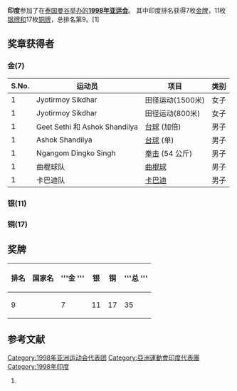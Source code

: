 **印度**参加了在[泰国](../Page/泰国.md "wikilink")[曼谷举办的](../Page/曼谷.md "wikilink")**[1998年亚运会](https://zh.wikipedia.org/wiki/1998年亚洲运动会 "wikilink")**。
其中印度排名获得7枚[金牌](https://zh.wikipedia.org/wiki/金牌 "wikilink")，11枚[银牌和](https://zh.wikipedia.org/wiki/银牌 "wikilink")17枚[铜牌](https://zh.wikipedia.org/wiki/铜牌 "wikilink")，总排名第9。\[1\]

## 奖章获得者

### 金(7)

| S.No. | 运动员                          | 项目                                                  | 类别 |
| ----- | ---------------------------- | --------------------------------------------------- | -- |
| 1     | Jyotirmoy Sikdhar            | 田径运动(1500米)                                         | 女子 |
| 1     | Jyotirmoy Sikdhar            | 田径运动(800米)                                          | 女子 |
| 1     | Geet Sethi 和 Ashok Shandilya | [台球](../Page/撞球.md "wikilink") (加倍)                 | 男子 |
| 1     | Ashok Shandilya              | [台球](../Page/撞球.md "wikilink") (单)                  | 男子 |
| 1     | Ngangom Dingko Singh         | [拳击](../Page/拳击.md "wikilink") (54 公斤)              | 男子 |
| 1     | 曲棍球队                         | [曲棍球](../Page/草地曲棍球.md "wikilink")                  | 男子 |
| 1     | 卡巴迪队                         | [卡巴迪](https://zh.wikipedia.org/wiki/卡巴迪 "wikilink") | 男子 |

### 银(11)

### 铜(17)

## 奖牌

<table>
<thead>
<tr class="header">
<th><p><strong>排名</strong></p></th>
<th><p><strong>国家名</strong></p></th>
<th><p>'''金 '''</p></th>
<th><p><strong>银</strong></p></th>
<th><p><strong>铜</strong></p></th>
<th><p>'''总 '''</p></th>
</tr>
</thead>
<tbody>
<tr class="odd">
<td><p>9</p></td>
<td></td>
<td><p>7</p></td>
<td><p>11</p></td>
<td><p>17</p></td>
<td><p>35</p></td>
</tr>
</tbody>
</table>

## 参考文献

[Category:1998年亚洲运动会代表团](https://zh.wikipedia.org/wiki/Category:1998年亚洲运动会代表团 "wikilink")
[Category:亞洲運動會印度代表團](https://zh.wikipedia.org/wiki/Category:亞洲運動會印度代表團 "wikilink")
[Category:1998年印度](https://zh.wikipedia.org/wiki/Category:1998年印度 "wikilink")

1.